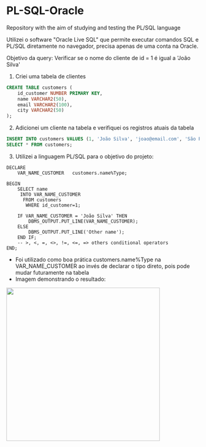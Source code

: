 # PL-SQL-Oracle
Repository with the aim of studying and testing the PL/SQL language

Utilizei o software "Oracle Live SQL" que permite executar comandos SQL e PL/SQL diretamente no navegador, precisa apenas de uma conta na Oracle.

Objetivo da query: Verificar se o nome do cliente de id = 1 é igual a 'João Silva' 

1. Criei uma tabela de clientes
```SQL
CREATE TABLE customers (
    id_customer NUMBER PRIMARY KEY,
    name VARCHAR2(50),
    email VARCHAR2(100),
    city VARCHAR2(50)
);
```
2. Adicionei um cliente na tabela e verifiquei os registros atuais da tabela
```SQL
INSERT INTO customers VALUES (1, 'João Silva', 'joao@email.com', 'São Paulo');
SELECT * FROM customers;
```
3. Utilizei a linguagem PL/SQL para o objetivo do projeto:
```
DECLARE
	VAR_NAME_CUSTOMER	customers.name%Type;

BEGIN
	SELECT name
	 INTO VAR_NAME_CUSTOMER
	  FROM customers
	   WHERE id_customer=1;

	IF VAR_NAME_CUSTOMER = 'João Silva' THEN
		DBMS_OUTPUT.PUT_LINE(VAR_NAME_CUSTOMER);
	ELSE
		DBMS_OUTPUT.PUT_LINE('Other name');
	END IF;
	-- >, <, =, <>, !=, <=, => others conditional operators
END;
```
* Foi utilizado como boa prática customers.name%Type na VAR_NAME_CUSTOMER ao invés de declarar o tipo direto, pois pode mudar futuramente na tabela
* Imagem demonstrando o resultado:

<img src="https://github.com/user-attachments/assets/dbb2a6c2-9ce3-407b-ac68-f5b73dea5d1f" width="400"/>
